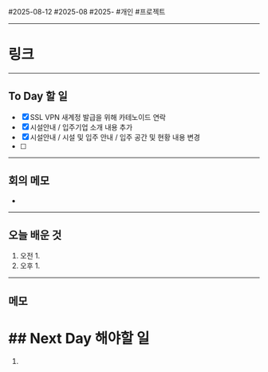 #2025-08-12 #2025-08 #2025- 
#개인 #프로젝트


------
# 링크 


---
## To Day 할 일
- [x] SSL VPN 새계정 발급을 위해 카테노이드 연락
- [x] 시설안내 / 입주기업 소개 내용 추가
- [x] 시설안내 / 시설 및 입주 안내 / 입주 공간 및 현황 내용 변경
- [ ] 
---
## 회의 메모
- 
---
## 오늘 배운 것
1. 오전
    1. 
2. 오후
    1. 
---
## 메모


# ## Next Day 해야할 일
1. 
